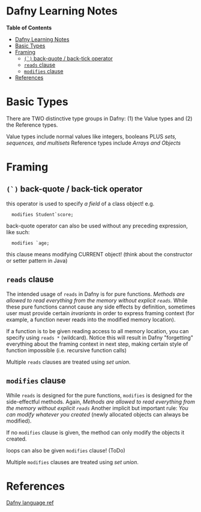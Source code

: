 # Dafny Learning Notes 

<!-- markdown-toc start - Don't edit this section. Run M-x markdown-toc-generate-toc again -->
**Table of Contents**

- [Dafny Learning Notes](#dafny-learning-notes)
- [Basic Types](#basic-types)
- [Framing](#framing)
    - [``(`)`` back-quote / back-tick operator](#-back-quote--back-tick-operator)
    - [`reads` clause](#reads-clause)
    - [`modifies` clause](#modifies-clause)
- [References](#references)

<!-- markdown-toc end -->


# Basic Types 
There are TWO distinctive type groups in Dafny: (1) the Value types and (2) the Reference types. 

Value types include normal values like integers, booleans PLUS _sets, sequences, and multisets_
Reference types include _Arrays and Objects_

# Framing

## ``(`)`` back-quote / back-tick operator 
this operator is used to specify _a field_ of a class object! 
e.g. 
```
  modifies Student`score;
```

back-quote operator can also be used without any preceding expression, like such: 
```
  modifies `age; 
```
this clause means modifying CURRENT object! 
(think about the constructor or setter pattern in Java) 


## `reads` clause 
The intended usage of `reads` in Dafny is for pure functions. 
*Methods are allowed to read everything from the memory without explicit `reads`.*
While these pure functions cannot cause any side effects by definition, sometimes user must provide certain _invariants_ in order to express framing context (for example, a function never reads into the modified memory location). 

If a function is to be given reading access to all memory location, you can specify using `reads *` (wildcard). 
Notice this will result in Dafny "forgetting" everything about the framing context in next step, making certain style of function impossible (i.e. recursive function calls) 

Multiple `reads` clauses are treated using _set union_. 


## `modifies` clause 
While `reads` is designed for the pure functions, `modifies` is designed for the side-effectful methods.
Again, *Methods are allowed to read everything from the memory without explicit `reads`*
Another implicit but important rule: *You can modify whatever you created* (newly allocated objects can always be modified). 

If no `modifies` clause is given, the method can only modify the objects it created. 

loops can also be given `modifies` clause! (ToDo) 

Multiple `modifies` clauses are treated using _set union_. 

# References
[Dafny language ref]()
